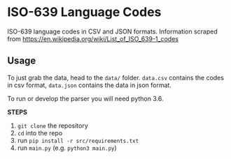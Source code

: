 # ISO-639 Language Codes

ISO-639 language codes in CSV and JSON formats. Information scraped from https://en.wikipedia.org/wiki/List_of_ISO_639-1_codes


## Usage
To just grab the data, head to the `data/` folder. `data.csv` contains the codes in csv format, `data.json` contains the data in json format.

To run or develop the parser you will need python 3.6.

**STEPS**
1. `git clone` the repository
2. `cd` into the repo
3. run `pip install -r src/requirements.txt`
4. run `main.py` (e.g. `python3 main.py`)




